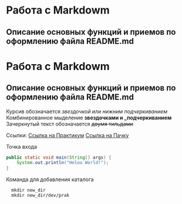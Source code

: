 Работа с Markdowm
===================
Описание основных функций и приемов по оформлению файла README.md
--------------------------------------------------------------------


Работа с Markdowm
=====================
Описание основных функций и приемов по оформлению файла README.md
----------------------------------------------------------------------
  Курсив обозначается *звездочкой* или _нижним подчеркиванием_
  Комбинированное мыделение **звездочками и _подчеркиванием**
  Зачеркнутый текст обозначается ~~двумя тильдами~~

  Ссылки:
  [Ссылка на Практикум](https://practicum.yandex.ru/trainer/java-developer/lesson/a1603c0f-b34d-4ae9-9703-7e206a579d4e/)
  [Ссылка на Пачку](https://app.pachca.com/chats/8333749 "Сайт пачки" )

Точка входа

  ```java
  public static void main(String[] args) {
      System.out.println("Heloo World!");
  }
  ```

Команда для добавления каталога

```
  mkdir new_dir
  mkdir new_dir/dev/prak
``` 

